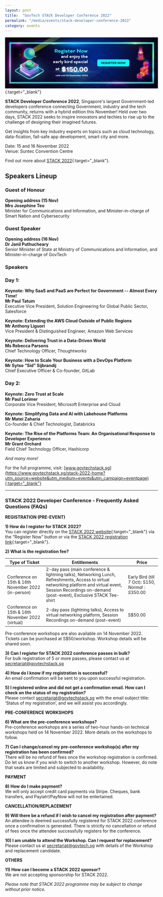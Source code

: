 ```yaml
---
layout: post
title:  "GovTech STACK Developer Conference 2022"
permalink: "/media/events/stack-developer-conference-2022"
category: events
---
```


[![GovTech STACK 2022 Early Bird](/images/media/events/STACK2022-EarlyBird.jpg)](https://www.govtechstack.sg/stack-2022-home?utm_source=website&utm_medium=events&utm_campaign=eventpage){:target="_blank"}
 
**STACK Developer Conference 2022**, Singapore's largest Government-led developers conference connecting Government, industry and the tech community, returns with a hybrid edition this November! Held over two days, STACK 2022 seeks to inspire innovators and techies to rise up to the challenge of designing their imagined futures.

Get insights from key industry experts on topics such as cloud technology, data-fication, fail-safe app development, smart city and more.

Date: 15 and 16 November 2022
<br>Venue: Suntec Convention Centre

Find out more about [STACK 2022](https://www.govtechstack.sg/stack-2022-home?utm_source=website&utm_medium=events&utm_campaign=eventpage){:target="_blank"}.


## Speakers Lineup


### Guest of Honour


**Opening address (15 Nov)**
<br>**Mrs Josephine Teo**
<br>Minister for Communications and Information, and Minister-in-charge of Smart Nation and Cybersecurity


### Guest Speaker


**Opening address (16 Nov)**
<br>**Dr Janil Puthucheary**
<br>Senior Minister of State at Ministry of Communications and Information, and Minister-in-charge of GovTech


### Speakers


### Day 1:


**Keynote: Why SaaS and PaaS are Perfect for Government -- Almost Every Time!**
<br>**Mr Paul Tatum** 
<br>Executive Vice President, Solution Engineering for Global Public Sector, Salesforce


**Keynote: Extending the AWS Cloud Outside of Public Regions**
<br>**Mr Anthony Liguori** 
<br>Vice President & Distinguished Engineer, Amazon Web Services


**Keynote: Delivering Trust in a Data-Driven World**
<br>**Ms Rebecca Parsons** 
<br>Chief Technology Officer, Thoughtworks


**Keynote: How to Scale Your Business with a DevOps Platform**
<br>**Mr Sytse “Sid” Sijbrandij** 
<br>Chief Executive Officer & Co-founder, GitLab


### Day 2:


**Keynote: Zero Trust at Scale**
<br>**Mr Paul Lorimer** 
<br>Corporate Vice President, Microsoft Enterprise and Cloud


**Keynote: Simplifying Data and AI with Lakehouse Platforms**
<br>**Mr Matei Zaharia** 
<br>Co-founder & Chief Technologist, Databricks


**Keynote: The Rise of the Platforms Team: An Organisational Response to Developer Experience**
<br>**Mr Grant Orchard** 
<br>Field Chief Technology Officer, Hashicorp


*And many more!*


For the full programme, visit: [www.govtechstack.sg](https://www.govtechstack.sg/stack-2022-home?utm_source=website&utm_medium=events&utm_campaign=eventpage){:target="_blank"}


---  

### STACK 2022 Developer Conference - Frequently Asked Questions (FAQs)


**REGISTRATION (PRE-EVENT)**


**1) How do I register for STACK 2022?**
<br>You can register directly on the [STACK 2022 website](https://www.govtechstack.sg/stack-2022-home){:target="_blank"} via the “Register Now” button or via the [STACK 2022 registration link](https://www.gevme.com/STACK-2022-Developers-Conference){:target="_blank"}.


**2) What is the registration fee?**

| Type of Ticket      | Entitlements | Price |
| ----------- | ----------- | ----------- |
| Conference on 15th & 16th November 2022 (in-person)  | 2-day pass (main conference & lightning talks), Networking Lunch, Refreshments, Access to virtual networking platform and virtual event, Session Recordings on-demand (post-event), Exclusive STACK Tee-shirt | Early Bird (till 7 Oct): S$150, Normal: S$350.00 |
| Conference on 15th & 16th November 2022 (virtual)  | 2-day pass (lightning talks), Access to virtual networking platform, Session Recordings on-demand (post-event) | S$50.00 |


Pre-conference workshops are also available on 14 November 2022. Tickets can be purchased at S$50/workshop. Workshop details will be shared soon.


**3) Can I register for STACK 2022 conference passes in bulk?**
<br>For bulk registration of 5 or more passes, please contact us at <secretariat@govtechstack.sg>


**4) How do I know if my registration is successful?**
<br>An email confirmation will be sent to you upon successful registration.


**5) I registered online and did not get a confirmation email. How can I check on the status of my registration?**
<br>Please contact <secretariat@govtechstack.sg> with the email subject title: ‘Status of my registration’, and we will assist you accordingly.


**PRE-CONFERENCE WORKSHOPS**


**6) What are the pre-conference workshops?**
<br>Pre-conference workshops are a series of two-hour hands-on technical workshops held on 14 November 2022. More details on the workshops to follow.


**7) Can I change/cancel my pre-conference workshop(s) after my registration has been confirmed?**
<br>There will be no refund of fees once the workshop registration is confirmed. Do let us know if you wish to switch to another workshop. However, do note that seats are limited and subjected to availability.


**PAYMENT**


**8)	How do I make payment?**
<br>We will only accept credit card payments via Stripe. Cheques, bank transfers, and Paylah!/PayNow will not be entertained.


**CANCELLATION/REPLACEMENT**


**9)	Will there be a refund if I wish to cancel my registration after payment?**
<br>An attendee is deemed successfully registered for STACK 2022 conference once a confirmation is generated. There is strictly no cancellation or refund of fees once the attendee successfully registers for the conference.


**10)	I am unable to attend the Workshop. Can I request for replacement?**
<br>Please contact us at <secretariat@govtech.sg> with details of the Workshop and replacement candidate.


**OTHERS**


**11)	How can I become a STACK 2022 sponsor?**
<br>We are not accepting sponsorship for STACK 2022.


*Please note that STACK 2022 programme may be subject to change without prior notice.*













